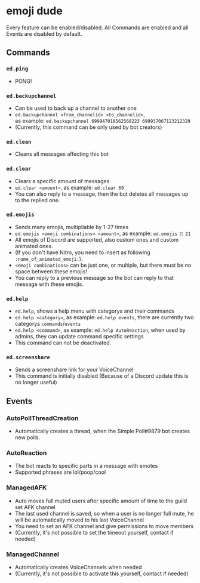 # emoji dude

Every feature can be enabled/disabled. All Commands are enabled and all Events are disabled by default.

## Commands

### `ed.ping`
* PONG!

### `ed.backupchannel`
* Can be used to back up a channel to another one
* `ed.backupchannel <from_channelid> <to_channelid>`, <br> as example: `ed.backupchannel 699947018562568223 699937067123212329`
* (Currently, this command can be only used by bot creators)

### `ed.clean`
* Cleans all messages affecting this bot

### `ed.clear`
* Clears a specific amount of messages
* `ed.clear <amount>`, as example: `ed.clear 69`
* You can also reply to a message, then the bot deletes all messages up to the replied one.

### `ed.emojis`
* Sends many emojis, multipliable by 1-27 times
* `ed.emojis <emoji combinations> <amount>`, as example: `ed.emojis 👾 21`
* All emojis of Discord are supported, also custom ones and custom animated ones.
* (If you don't have Nitro, you need to insert as following `:name_of_animated_emoji:`).
* `<emoji combinations>` can be just one, or multiple, but there must be no space between these emojis!
* You can reply to a previous message so the bot can reply to that message with these emojis.

### `ed.help`
* `ed.help`, shows a help menu with categorys and their commands
* `ed.help <category>`, as example: `ed.help events`, there are currently two categorys `commands`/`events`
* `ed.help <command>`, as example: `ed.help AutoReaction`, when used by admins, they can update command specific settings
* This command can not be deactivated.

### `ed.screenshare`
* Sends a screenshare link for your VoiceChannel
* This command is initially disabled (Because of a Discord update this is no longer useful)

## Events

### AutoPollThreadCreation
* Automatically creates a thread, when the Simple Poll#9879 bot creates new polls.

### AutoReaction
* The bot reacts to specific parts in a message with emotes
* Supported phrases are lol/poop/cool

### ManagedAFK
* Auto moves full muted users after specific amount of time to the guild set AFK channel
* The last used channel is saved, so when a user is no longer full mute, he will be automatically moved to his last VoiceChannel
* You need to set an AFK channel and give permissions to move members
* (Currently, it's not possible to set the timeout yourself, contact if needed)

### ManagedChannel
* Automatically creates VoiceChannels when needed
* (Currently, it's not possible to activate this yourself, contact if needed)

